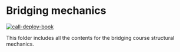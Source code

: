 # Bridging mechanics

[![call-deploy-book](https://github.com/TeachBooks/bridging_mechanics/actions/workflows/call-deploy-book.yml/badge.svg)](https://github.com/TeachBooks/bridging_mechanics/actions/workflows/call-deploy-book.yml)

This folder includes all the contents for the bridging course structural mechanics.
